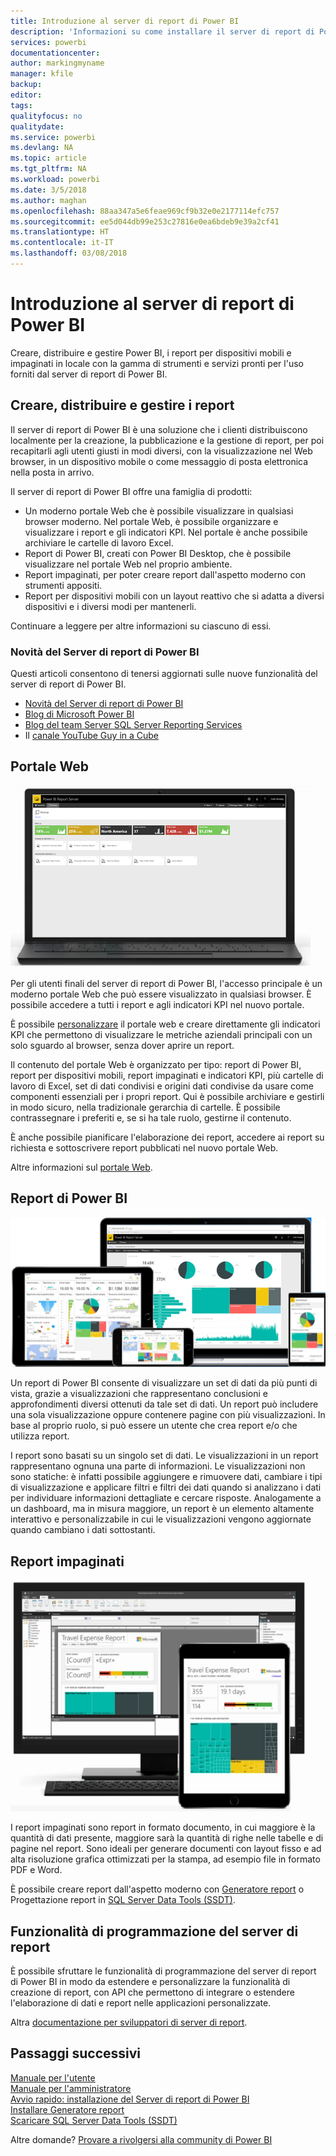 ```yaml
---
title: Introduzione al server di report di Power BI
description: 'Informazioni su come installare il server di report di Power BI. '
services: powerbi
documentationcenter: 
author: markingmyname
manager: kfile
backup: 
editor: 
tags: 
qualityfocus: no
qualitydate: 
ms.service: powerbi
ms.devlang: NA
ms.topic: article
ms.tgt_pltfrm: NA
ms.workload: powerbi
ms.date: 3/5/2018
ms.author: maghan
ms.openlocfilehash: 88aa347a5e6feae969cf9b32e0e2177114efc757
ms.sourcegitcommit: ee5d044db99e253c27816e0ea6bdeb9e39a2cf41
ms.translationtype: HT
ms.contentlocale: it-IT
ms.lasthandoff: 03/08/2018
---
```

# <a name="get-started-with-power-bi-report-server"></a>Introduzione al server di report di Power BI
Creare, distribuire e gestire Power BI, i report per dispositivi mobili e impaginati in locale con la gamma di strumenti e servizi pronti per l'uso forniti dal server di report di Power BI.

## <a name="create-deploy-and-manage-reports"></a>Creare, distribuire e gestire i report
Il server di report di Power BI è una soluzione che i clienti distribuiscono localmente per la creazione, la pubblicazione e la gestione di report, per poi recapitarli agli utenti giusti in modi diversi, con la visualizzazione nel Web browser, in un dispositivo mobile o come messaggio di posta elettronica nella posta in arrivo.

Il server di report di Power BI offre una famiglia di prodotti:

* Un moderno portale Web che è possibile visualizzare in qualsiasi browser moderno. Nel portale Web, è possibile organizzare e visualizzare i report e gli indicatori KPI. Nel portale è anche possibile archiviare le cartelle di lavoro Excel.
* Report di Power BI, creati con Power BI Desktop, che è possibile visualizzare nel portale Web nel proprio ambiente.
* Report impaginati, per poter creare report dall'aspetto moderno con strumenti appositi.
* Report per dispositivi mobili con un layout reattivo che si adatta a diversi dispositivi e i diversi modi per mantenerli.

Continuare a leggere per altre informazioni su ciascuno di essi.

### <a name="whats-new-in-power-bi-report-server"></a>Novità del Server di report di Power BI
Questi articoli consentono di tenersi aggiornati sulle nuove funzionalità del server di report di Power BI.

* [Novità del Server di report di Power BI](whats-new.md)
* [Blog di Microsoft Power BI](https://powerbi.microsoft.com/blog/)
* [Blog del team Server SQL Server Reporting Services](https://blogs.msdn.microsoft.com/sqlrsteamblog/)
* Il [canale YouTube Guy in a Cube](https://aka.ms/guyinacube)

## <a name="web-portal"></a>Portale Web
![](media/get-started/web-portal.png)

Per gli utenti finali del server di report di Power BI, l'accesso principale è un moderno portale Web che può essere visualizzato in qualsiasi browser. È possibile accedere a tutti i report e agli indicatori KPI nel nuovo portale.

È possibile [personalizzare](https://docs.microsoft.com/sql/reporting-services/branding-the-web-portal) il portale web e creare direttamente gli indicatori KPI che permettono di visualizzare le metriche aziendali principali con un solo sguardo al browser, senza dover aprire un report.

Il contenuto del portale Web è organizzato per tipo: report di Power BI, report per dispositivi mobili, report impaginati e indicatori KPI, più cartelle di lavoro di Excel, set di dati condivisi e origini dati condivise da usare come componenti essenziali per i propri report. Qui è possibile archiviare e gestirli in modo sicuro, nella tradizionale gerarchia di cartelle. È possibile contrassegnare i preferiti e, se si ha tale ruolo, gestirne il contenuto.

È anche possibile pianificare l'elaborazione dei report, accedere ai report su richiesta e sottoscrivere report pubblicati nel nuovo portale Web.

Altre informazioni sul [portale Web](https://docs.microsoft.com/sql/reporting-services/web-portal-ssrs-native-mode).

## <a name="power-bi-reports"></a>Report di Power BI
![](media/get-started/powerbi-reports.png)

Un report di Power BI consente di visualizzare un set di dati da più punti di vista, grazie a visualizzazioni che rappresentano conclusioni e approfondimenti diversi ottenuti da tale set di dati.  Un report può includere una sola visualizzazione oppure contenere pagine con più visualizzazioni. In base al proprio ruolo, si può essere un utente che crea report e/o che utilizza report.

I report sono basati su un singolo set di dati. Le visualizzazioni in un report rappresentano ognuna una parte di informazioni. Le visualizzazioni non sono statiche: è infatti possibile aggiungere e rimuovere dati, cambiare i tipi di visualizzazione e applicare filtri e filtri dei dati quando si analizzano i dati per individuare informazioni dettagliate e cercare risposte. Analogamente a un dashboard, ma in misura maggiore, un report è un elemento altamente interattivo e personalizzabile in cui le visualizzazioni vengono aggiornate quando cambiano i dati sottostanti.

## <a name="paginated-reports"></a>Report impaginati
![](media/get-started/paginated-reports.png)

I report impaginati sono report in formato documento, in cui maggiore è la quantità di dati presente, maggiore sarà la quantità di righe nelle tabelle e di pagine nel report. Sono ideali per generare documenti con layout fisso e ad alta risoluzione grafica ottimizzati per la stampa, ad esempio file in formato PDF e Word.

È possibile creare report dall'aspetto moderno con [Generatore report](https://docs.microsoft.com/sql/reporting-services/report-builder/report-builder-in-sql-server-2016) o Progettazione report in [SQL Server Data Tools (SSDT)](https://docs.microsoft.com/sql/reporting-services/tools/reporting-services-in-sql-server-data-tools-ssdt).

## <a name="report-server-programming-features"></a>Funzionalità di programmazione del server di report
È possibile sfruttare le funzionalità di programmazione del server di report di Power BI in modo da estendere e personalizzare la funzionalità di creazione di report, con API che permettono di integrare o estendere l'elaborazione di dati e report nelle applicazioni personalizzate.

Altra [documentazione per sviluppatori di server di report](https://docs.microsoft.com/sql/reporting-services/reporting-services-developer-documentation).

## <a name="next-steps"></a>Passaggi successivi
[Manuale per l'utente](user-handbook-overview.md)  
[Manuale per l'amministratore](admin-handbook-overview.md)  
[Avvio rapido: installazione del Server di report di Power BI](quickstart-install-report-server.md)  
[Installare Generatore report](https://docs.microsoft.com/sql/reporting-services/install-windows/install-report-builder)  
[Scaricare SQL Server Data Tools (SSDT)](http://go.microsoft.com/fwlink/?LinkID=616714)

Altre domande? [Provare a rivolgersi alla community di Power BI](https://community.powerbi.com/)


